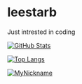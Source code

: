 # leestarb

Just intrested in coding

[![GitHub Stats](http://github-readme-stats.vercel.app/api?username=leestarb&theme=dracula&include_all_commits=true&count_private=true)](https://github.com/leestarb)

[![Top Langs](http://github-readme-stats.vercel.app/api/top-langs/?username=anuraghazra&theme=dracula&layout=compact)](https://github.com/leestarb)

[![MyNickname](http://mynickname.com/forum6t4/leestarb.gif)](https://mynickname.com/leestarb)
